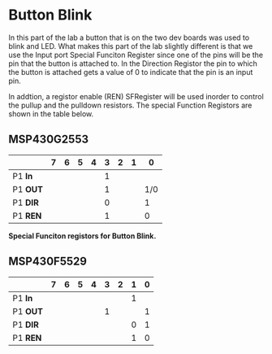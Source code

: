 # Button Blink
In this part of the lab a button that is on the two dev boards was used to blink and LED. What makes this part of the lab slightly different is that we use the Input port Special Funciton Register since one of the pins will be the pin that the button is attached to. In the Direction Registor the pin to which the button is attached gets a value of 0 to indicate that the pin is an input pin. 

In addtion, a registor enable (REN) SFRegister will be used inorder to control the pullup and the pulldown resistors. 
The special Function Registors are shown in the table below. 

## MSP430G2553
||7|6|5|4|3|2|1|0|
|---------|--|--|--|--|--|--|--|--|
|P1 **In**|||||1||||
|P1 **OUT**|||||1|||1/0|
|P1 **DIR**|||||0|||1|
|P1 **REN**|||||1|||0|

**Special Funciton registors for Button Blink.**

## MSP430F5529
||7|6|5|4|3|2|1|0|
|---------|--|--|--|--|--|--|--|--|
|P1 **In**|||||||1||
|P1 **OUT**|||||1|||1|
|P1 **DIR**|||||||0|1|
|P1 **REN**|||||||1|0|
